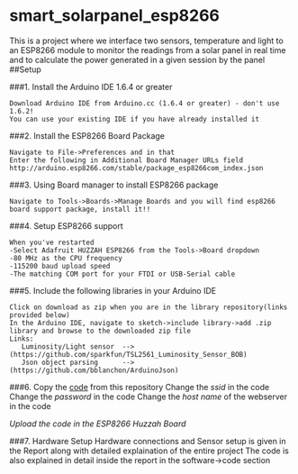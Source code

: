 # smart_solarpanel_esp8266
  This is a project where we interface two sensors, temperature and light to an ESP8266 module to monitor the readings from a solar panel in real time and to calculate the power generated in a given session by the panel
##Setup

###1. Install the Arduino IDE 1.6.4 or greater

    Download Arduino IDE from Arduino.cc (1.6.4 or greater) - don't use 1.6.2!
    You can use your existing IDE if you have already installed it

###2. Install the ESP8266 Board Package

    Navigate to File->Preferences and in that 
    Enter the following in Additional Board Manager URLs field
    http://arduino.esp8266.com/stable/package_esp8266com_index.json 

###3. Using Board manager to install ESP8266 package

    Navigate to Tools->Boards->Manage Boards and you will find esp8266 board support package, install it!!

###4. Setup ESP8266 support

    When you've restarted 
    -Select Adafruit HUZZAH ESP8266 from the Tools->Board dropdown
    -80 MHz as the CPU frequency
    -115200 baud upload speed
    -The matching COM port for your FTDI or USB-Serial cable
    
###5. Include the following libraries in your Arduino IDE

    Click on download as zip when you are in the library repository(links provided below)
    In the Arduino IDE, navigate to sketch->include library->add .zip library and browse to the downloaded zip file
    Links:
       Luminosity/Light sensor  --> (https://github.com/sparkfun/TSL2561_Luminosity_Sensor_BOB)
       Json object parsing      --> (https://github.com/bblanchon/ArduinoJson)

###6. Copy the [code](https://github.com/rkamath13/smart_solarpanel_esp8266/blob/master/src.ino) from this repository
    Change the *ssid* in the code
    Change the *password* in the code
    Change the *host name* of the webserver in the code

*Upload the code in the ESP8266 Huzzah Board*

###7. Hardware Setup
    Hardware connections and Sensor setup is given in the Report along with detailed explaination of the entire project
    The code is also explained in detail inside the report in the software->code section
  
